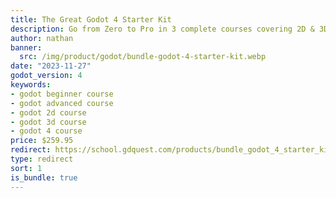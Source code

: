 ```yaml
---
title: The Great Godot 4 Starter Kit
description: Go from Zero to Pro in 3 complete courses covering 2D & 3D gamedev and a deep dive into all the best secrets of Godot 4.
author: nathan
banner:
  src: /img/product/godot/bundle-godot-4-starter-kit.webp
date: "2023-11-27"
godot_version: 4
keywords:
- godot beginner course
- godot advanced course
- godot 2d course
- godot 3d course
- godot 4 course
price: $259.95
redirect: https://school.gdquest.com/products/bundle_godot_4_starter_kit
type: redirect
sort: 1
is_bundle: true
---
```

